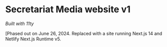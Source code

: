 # Secretariat Media website v1
_Built with 11ty_

[Phased out on June 26, 2024. Replaced with a site running Next.js 14 and Netlify Next.js Runtime v5.

